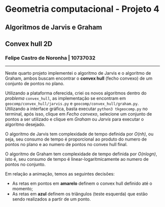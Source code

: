 # Geometria computacional - Projeto 4

## Algoritmos de Jarvis e Graham
## Convex hull 2D

### Felipe Castro de Noronha | 10737032

---

Neste quarto projeto implementei o algoritmo de Jarvis e o algoritmo de Graham, ambos buscam encontrar o **convex hull** (fecho convexo) de um conjunto de pontos no plano.

Utilizando a plataforma oferecida, criei os novos algoritmos dentro do _problema_ `convex_hull`, as implementação se encontram em `geocomp/convex_hull/jarvis.py` e `geocomp/convex_hull/graham.py`. Utilizando a interface gráfica, basta executar `python3 tkgeocomp.py` no terminal, após isso, clique em _Fecho convexo_, selecione um conjunto de pontos a ser utilizado e clique em _Graham_ ou _Jarvis_ para executar o algoritmo desejado.

O algoritmo de Jarvis tem complexidade de tempo definida por _O(nh)_, ou seja, seu consumo de tempo é proporcional ao produto do numero de pontos no plano e ao numero de pontos no convex hull final.

O algoritmo de Graham tem complexidade de tempo definida por _O(nlogn)_, isto é, seu consumo de tempo é linear-logaritmicamente ao numero de pontos no conjunto.

Em relação a animação, temos as seguintes decisões:

- As retas em pontos em **amarelo** definem o convex hull definido até o momento;
- As retas em **azul** definem os triângulos (teste esquerda) que estão sendo realizados a partir de um ponto.
